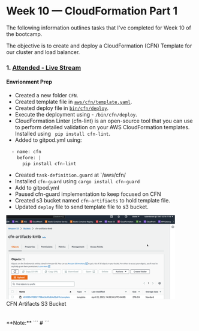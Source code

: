 # Week 10 — CloudFormation Part 1

The following information outlines tasks that I've completed for Week 10 of the bootcamp. 

The objective is to create and deploy a CloudFormation (CFN) Template for our cluster and load balancer.

### 1. [Attended - Live Stream](https://www.youtube.com/watch?v=BRmEG4zicM0)  

#### Envrionment Prep  
- Created a new folder `CFN`.
- Created template file in [`aws/cfn/template.yaml`](https://github.com/kmb40/aws-bootcamp-cruddur-2023/blob/week-10/aws/cfn/template.yaml).
- Created deploy file in [`bin/cfn/deploy`](https://github.com/kmb40/aws-bootcamp-cruddur-2023/blob/week-10/bin/cfn/deploy).
- Execute the deployment using - `/bin/cfn/deploy`.
- CloudFormation Linter (cfn-lint) is an open-source tool that you can use to perform detailed validation on your AWS CloudFormation templates. Installed using ` pip install cfn-lint`.
-   Added to gitpod.yml using:
```
  - name: cfn
    before: |
      pip install cfn-lint
```
- Created `task-definition.guard` at `/aws/cfn/
- Installed `cfn-guard` using `cargo install cfn-guard`
-   Add to gitpod.yml
- Paused cfn-guard implementation to keep focused on CFN
- Created s3 bucket named `cfn-artifiacts` to hold template file.
-   Updated `deploy` file to send template file to s3 bucket.

<img src="/assets/cfn-artifacts.png" width=450>
<figcaption>CFN Artifacts S3 Bucket</figcaption>   
<br/><br/>  
**Note:**
```
#
```
